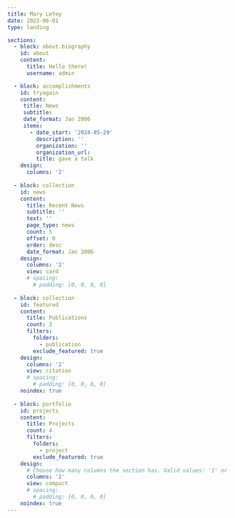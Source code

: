 ```yaml
---
title: Mary Letey
date: 2023-06-01
type: landing

sections:
  - block: about.biography
    id: about
    content:
      title: Hello there!
      username: admin

  - block: accomplishments
    id: tryagain
    content:
     title: News
     subtitle:
     date_format: Jan 2006
     items:
       - date_start: '2024-05-29'
         description: ''
         organization: ''
         organization_url: 
         title: gave a talk
    design:
      columns: '2'
         
  - block: collection
    id: news
    content:
      title: Recent News
      subtitle: ''
      text: ''
      page_type: news
      count: 5
      offset: 0
      order: desc
      date_format: Jan 2006
    design:
      columns: '2'
      view: card
      # spacing:
        # padding: [0, 0, 0, 0]
    
  - block: collection
    id: featured
    content:
      title: Publications
      count: 3
      filters:
        folders:
          - publication
        exclude_featured: true
    design:
      columns: '2'
      view: citation
      # spacing:
        # padding: [0, 0, 0, 0]
    noindex: true
      
  - block: portfolio
    id: projects
    content:
      title: Projects
      count: 4
      filters:
        folders:
          - project
        exclude_featured: true
    design:
      # Choose how many columns the section has. Valid values: '1' or '2'.
      columns: '2'
      view: compact
      # spacing:
        # padding: [0, 0, 0, 0]
    noindex: true
---
```

